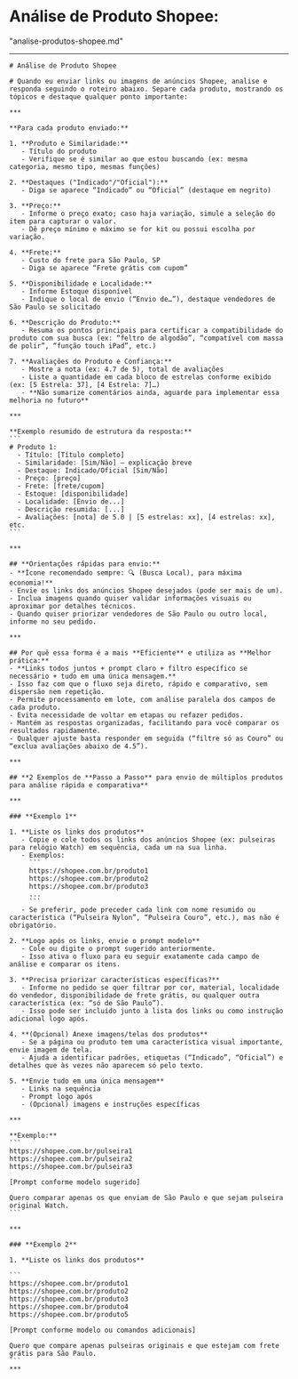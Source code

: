 # **Análise de Produto Shopee:**
"analise-produtos-shopee.md"


---
````
# Análise de Produto Shopee

# Quando eu enviar links ou imagens de anúncios Shopee, analise e responda seguindo o roteiro abaixo. Separe cada produto, mostrando os tópicos e destaque qualquer ponto importante:

***

**Para cada produto enviado:**

1. **Produto e Similaridade:**
   - Título do produto
   - Verifique se é similar ao que estou buscando (ex: mesma categoria, mesmo tipo, mesmas funções)

2. **Destaques ("Indicado"/"Oficial"):**
   - Diga se aparece “Indicado” ou “Oficial” (destaque em negrito)

3. **Preço:**
   - Informe o preço exato; caso haja variação, simule a seleção do item para capturar o valor.
   - Dê preço mínimo e máximo se for kit ou possui escolha por variação.

4. **Frete:**
   - Custo do frete para São Paulo, SP
   - Diga se aparece “Frete grátis com cupom”

5. **Disponibilidade e Localidade:**
   - Informe Estoque disponível
   - Indique o local de envio (“Envio de…”), destaque vendedores de São Paulo se solicitado

6. **Descrição do Produto:**
   - Resuma os pontos principais para certificar a compatibilidade do produto com sua busca (ex: “feltro de algodão”, “compatível com massa de polir”, “função touch iPad”, etc.)

7. **Avaliações do Produto e Confiança:**  
   - Mostre a nota (ex: 4.7 de 5), total de avaliações
   - Liste a quantidade em cada bloco de estrelas conforme exibido (ex: [5 Estrela: 37], [4 Estrela: 7]…)
   - **Não sumarize comentários ainda, aguarde para implementar essa melhoria no futuro**

***

**Exemplo resumido de estrutura da resposta:**
```
# Produto 1:
  - Título: [Título completo]
  - Similaridade: [Sim/Não] — explicação breve
  - Destaque: Indicado/Oficial [Sim/Não]
  - Preço: [preço]
  - Frete: [frete/cupom]
  - Estoque: [disponibilidade]
  - Localidade: [Envio de...]
  - Descrição resumida: [...]
  - Avaliações: [nota] de 5.0 | [5 estrelas: xx], [4 estrelas: xx], etc.
```

***

## **Orientações rápidas para envio:**
- **Ícone recomendado sempre: 🔍 (Busca Local), para máxima economia!**
- Envie os links dos anúncios Shopee desejados (pode ser mais de um).
- Inclua imagens quando quiser validar informações visuais ou aproximar por detalhes técnicos.
- Quando quiser priorizar vendedores de São Paulo ou outro local, informe no seu pedido.

***

## Por quê essa forma é a mais **Eficiente** e utiliza as **Melhor prática:**  
- **Links todos juntos + prompt claro + filtro específico se necessário + tudo em uma única mensagem.**
- Isso faz com que o fluxo seja direto, rápido e comparativo, sem dispersão nem repetição.
- Permite processamento em lote, com análise paralela dos campos de cada produto.
- Evita necessidade de voltar em etapas ou refazer pedidos.
- Mantém as respostas organizadas, facilitando para você comparar os resultados rapidamente.
- Qualquer ajuste basta responder em seguida (“filtre só as Couro” ou “exclua avaliações abaixo de 4.5”).

***

## **2 Exemplos de **Passo a Passo** para envio de múltiplos produtos para análise rápida e comparativa**

***

### **Exemplo 1**

1. **Liste os links dos produtos**
   - Copie e cole todos os links dos anúncios Shopee (ex: pulseiras para relógio Watch) em sequência, cada um na sua linha.
   - Exemplos:
     ```
     https://shopee.com.br/produto1
     https://shopee.com.br/produto2
     https://shopee.com.br/produto3
     ...
     ```
   - Se preferir, pode preceder cada link com nome resumido ou característica (“Pulseira Nylon”, “Pulseira Couro”, etc.), mas não é obrigatório.

2. **Logo após os links, envie o prompt modelo**
   - Cole ou digite o prompt sugerido anteriormente.
   - Isso ativa o fluxo para eu seguir exatamente cada campo de análise e comparar os itens.

3. **Precisa priorizar características específicas?**
   - Informe no pedido se quer filtrar por cor, material, localidade do vendedor, disponibilidade de frete grátis, ou qualquer outra característica (ex: “só de São Paulo”).
   - Isso pode ser incluído junto à lista dos links ou como instrução adicional logo após.

4. **(Opcional) Anexe imagens/telas dos produtos**
   - Se a página ou produto tem uma característica visual importante, envie imagem de tela.
   - Ajuda a identificar padrões, etiquetas (“Indicado”, “Oficial”) e detalhes que às vezes não aparecem só pelo texto.

5. **Envie tudo em uma única mensagem**
   - Links na sequência
   - Prompt logo após
   - (Opcional) imagens e instruções específicas

***

**Exemplo:**
```
https://shopee.com.br/pulseira1
https://shopee.com.br/pulseira2
https://shopee.com.br/pulseira3

[Prompt conforme modelo sugerido]

Quero comparar apenas os que enviam de São Paulo e que sejam pulseira original Watch.
```

***

### **Exemplo 2**

1. **Liste os links dos produtos**

```
https://shopee.com.br/produto1
https://shopee.com.br/produto2
https://shopee.com.br/produto3
https://shopee.com.br/produto4
https://shopee.com.br/produto5

[Prompt conforme modelo ou comandos adicionais]

Quero que compare apenas pulseiras originais e que estejam com frete grátis para São Paulo.
```
***
````
